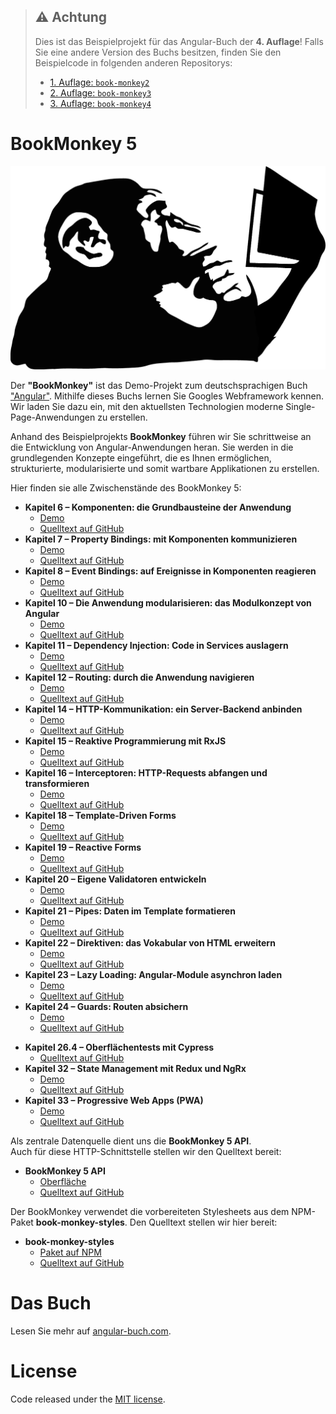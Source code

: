 > ## :warning: Achtung
> Dies ist das Beispielprojekt für das Angular-Buch der **4. Auflage**!
Falls Sie eine andere Version des Buchs besitzen, finden Sie den Beispielcode in folgenden anderen Repositorys:
> * [1. Auflage: `book-monkey2`](https://github.com/angular-buch/book-monkey2)
> * [2. Auflage: `book-monkey3`](https://github.com/angular-buch/book-monkey3)
> * [3. Auflage: `book-monkey4`](https://github.com/angular-buch/book-monkey4)


# BookMonkey 5
![Monkey](monkey-thinking.png)

Der __"BookMonkey"__ ist das Demo-Projekt zum deutschsprachigen Buch ["Angular"](https://angular-buch.com/).
Mithilfe dieses Buchs lernen Sie Googles Webframework kennen.
Wir laden Sie dazu ein, mit den aktuellsten Technologien moderne Single-Page-Anwendungen zu erstellen.

Anhand des Beispielprojekts __BookMonkey__ führen wir Sie schrittweise an die Entwicklung von Angular-Anwendungen heran.
Sie werden in die grundlegenden Konzepte eingeführt, die es Ihnen ermöglichen, strukturierte, modularisierte und somit wartbare Applikationen zu erstellen.

Hier finden sie alle Zwischenstände des BookMonkey 5:

* __Kapitel 6 – Komponenten: die Grundbausteine der Anwendung__
  * [Demo](https://01-components-bm5.angular-buch.com)
  * [Quelltext auf GitHub](https://github.com/book-monkey5/01-components)
* __Kapitel 7 – Property Bindings: mit Komponenten kommunizieren__
  * [Demo](https://02-property-binding-bm5.angular-buch.com)
  * [Quelltext auf GitHub](https://github.com/book-monkey5/02-property-binding)
* __Kapitel 8 – Event Bindings: auf Ereignisse in Komponenten reagieren__
  * [Demo](https://03-event-binding-bm5.angular-buch.com)
  * [Quelltext auf GitHub](https://github.com/book-monkey5/03-event-binding)
* __Kapitel 10 – Die Anwendung modularisieren: das Modulkonzept von Angular__
  * [Demo](https://04-modules-bm5.angular-buch.com)
  * [Quelltext auf GitHub](https://github.com/book-monkey5/04-modules)
* __Kapitel 11 – Dependency Injection: Code in Services auslagern__
  * [Demo](https://05-di-bm5.angular-buch.com)
  * [Quelltext auf GitHub](https://github.com/book-monkey5/05-di)
* __Kapitel 12 – Routing: durch die Anwendung navigieren__
  * [Demo](https://06-routing-bm5.angular-buch.com)
  * [Quelltext auf GitHub](https://github.com/book-monkey5/06-routing)
* __Kapitel 14 – HTTP-Kommunikation: ein Server-Backend anbinden__
  * [Demo](https://07-http-bm5.angular-buch.com)
  * [Quelltext auf GitHub](https://github.com/book-monkey5/07-http)
* __Kapitel 15 – Reaktive Programmierung mit RxJS__
  * [Demo](https://08-rxjs-bm5.angular-buch.com)
  * [Quelltext auf GitHub](https://github.com/book-monkey5/08-rxjs)
* __Kapitel 16 – Interceptoren: HTTP-Requests abfangen und transformieren__
  * [Demo](https://09-interceptors-bm5.angular-buch.com)
  * [Quelltext auf GitHub](https://github.com/book-monkey5/09-interceptors)
* __Kapitel 18 – Template-Driven Forms__
  * [Demo](https://10-template-driven-forms-bm5.angular-buch.com)
  * [Quelltext auf GitHub](https://github.com/book-monkey5/10-template-driven-forms)
* __Kapitel 19 – Reactive Forms__
  * [Demo](https://11-reactive-forms-bm5.angular-buch.com)
  * [Quelltext auf GitHub](https://github.com/book-monkey5/11-reactive-forms)
* __Kapitel 20 – Eigene Validatoren entwickeln__
  * [Demo](https://12-validation-bm5.angular-buch.com)
  * [Quelltext auf GitHub](https://github.com/book-monkey5/12-validation)
* __Kapitel 21 – Pipes: Daten im Template formatieren__
  * [Demo](https://13-pipes-bm5.angular-buch.com)
  * [Quelltext auf GitHub](https://github.com/book-monkey5/13-pipes)
* __Kapitel 22 – Direktiven: das Vokabular von HTML erweitern__
  * [Demo](https://14-directives-bm5.angular-buch.com)
  * [Quelltext auf GitHub](https://github.com/book-monkey5/14-directives)
* __Kapitel 23 – Lazy Loading: Angular-Module asynchron laden__
  * [Demo](https://15-lazyloading-bm5.angular-buch.com)
  * [Quelltext auf GitHub](https://github.com/book-monkey5/15-lazyloading)
* __Kapitel 24 – Guards: Routen absichern__
  * [Demo](https://16-guards-bm5.angular-buch.com)
  * [Quelltext auf GitHub](https://github.com/book-monkey5/16-guards)
<!--* __Kapitel ?? – I18N: Internationalisierung__
  * Demo (TODO)
  * Quelltext auf GitHub (TODO)-->
* __Kapitel 26.4 – Oberflächentests mit Cypress__
  * [Quelltext auf GitHub](https://github.com/book-monkey5/99-cypress)
* __Kapitel 32 – State Management mit Redux und NgRx__
  * [Demo](https://97-ngrx-bm5.angular-buch.com)
  * [Quelltext auf GitHub](https://github.com/book-monkey5/97-ngrx)
* __Kapitel 33 – Progressive Web Apps (PWA)__
  * [Demo](https://98-pwa-bm5.angular-buch.com)
  * [Quelltext auf GitHub](https://github.com/book-monkey5/98-pwa)

Als zentrale Datenquelle dient uns die __BookMonkey 5 API__.  
Auch für diese HTTP-Schnittstelle stellen wir den Quelltext bereit:

* __BookMonkey 5 API__
  * [Oberfläche](https://api5.angular-buch.com/)
  * [Quelltext auf GitHub](https://github.com/angular-buch/api5)

Der BookMonkey verwendet die vorbereiteten Stylesheets aus dem NPM-Paket __book-monkey-styles__. Den Quelltext stellen wir hier bereit:

* __book-monkey-styles__
  * [Paket auf NPM](https://www.npmjs.com/package/book-monkey-styles)
  * [Quelltext auf GitHub](https://github.com/angular-buch/book-monkey-styles)

<!--
Sie können die jeweiligen Änderungen hier vergleichen:  
__[BookMonkey 5 Diffs (TODO)](TODO)__-->


# Das Buch

Lesen Sie mehr auf [angular-buch.com](https://angular-buch.com/).

<!-- [![Book](https://api4.angular-buch.com/images/angular_auflage2_small.jpg)](https://angular-buch.com/) -->



# License
Code released under the [MIT license](https://opensource.org/licenses/MIT).

